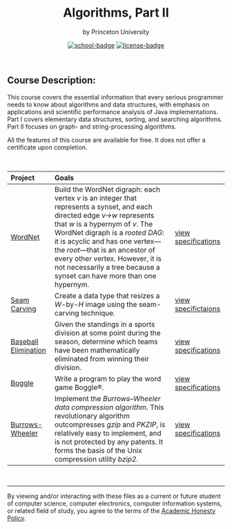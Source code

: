 <div align="center">

# Algorithms, Part II
by Princeton University

[![school-badge]][school]
[![license-badge]][&copy]

</div>

<br>

## Course Description:
This course covers the essential information that every serious programmer needs to know about algorithms and data structures, with emphasis on applications and scientific performance analysis of Java implementations. Part I covers elementary data structures, sorting, and searching algorithms. Part II focuses on graph- and string-processing algorithms.

All the features of this course are available for free.  It does not offer a certificate upon completion.

<br>

| Project                | Goals                                                                                                                                                                                                                                                                                                                                                                                                         |                               |
| :--------------------- | :------------------------------------------------------------------------------------------------------------------------------------------------------------------------------------------------------------------------------------------------------------------------------------------------------------------------------------------------------------------------------------------------------------ | :---------------------------- |
| [WordNet]              | Build the WordNet digraph: each vertex <i>v</i> is an integer that represents a synset, and each directed edge <i>v→w</i> represents that <i>w</i> is a hypernym of <i>v</i>. The WordNet digraph is a <i>rooted DAG</i>: it is acyclic and has one vertex—the <i>root</i>—that is an ancestor of every other vertex. However, it is not necessarily a tree because a synset can have more than one hypernym. | [view specifications][spec01] |
| [Seam Carving]         | Create a data type that resizes a <i>W</i>-by-<i>H</i> image using the seam-carving technique.                                                                                                                                                                                                                                                                                                                | [view specifictaions][spec02] |
| [Baseball Elimination] | Given the standings in a sports division at some point during the season, determine which teams have been mathematically eliminated from winning their division.                                                                                                                                                                                                                                              | [view specifications][spec03] |
| [Boggle]               | Write a program to play the word game Boggle®.                                                                                                                                                                                                                                                                                                                                                                | [view specifications][spec04] |
| [Burrows-Wheeler]      | Implement the <i>Burrows–Wheeler data compression algorithm</i>. This revolutionary algorithm outcompresses <i>gzip</i> and <i>PKZIP</i>, is relatively easy to implement, and is not protected by any patents. It forms the basis of the Unix compression utility <i>bzip2</i>.                                                                                                                              | [view specifications][spec05] |

<br>

---
By viewing and/or interacting with these files as a current or future student of computer science, computer electronics, computer information systems, or related field of study, you agree to the terms of the [Academic Honesty Policy].

<!-- quick links -->
<!-- badge info -->
[school-badge]:https://img.shields.io/badge/Coursera-Algorithms%202-ffffff?logo=coursera&labelColor=0056D2&style=for-the-badge
[school]:https://www.coursera.org/learn/algorithms-part2 "view course"
[license-badge]:https://img.shields.io/github/license/parasiticfrisk/algorithms-part-2?color=informational&style=for-the-badge
[&copy]:LICENSE "MIT License"
<!-- assignments -->
[WordNet]:assignment/wordnet
[Seam Carving]:assignment/seam
[Baseball Elimination]:assignment/baseball
[Boggle]:assignment/boggle
[Burrows-Wheeler]:assignment/burrows
<!-- specifications -->
[spec01]:https://coursera.cs.princeton.edu/algs4/assignments/wordnet/specification.php
[spec02]:https://coursera.cs.princeton.edu/algs4/assignments/seam/specification.php
[spec03]:https://coursera.cs.princeton.edu/algs4/assignments/baseball/specification.php
[spec04]:https://coursera.cs.princeton.edu/algs4/assignments/boggle/specification.php
[spec05]:https://coursera.cs.princeton.edu/algs4/assignments/burrows/specification.php
[Academic Honesty Policy]:academic_honesty_policy
